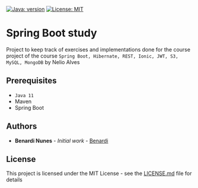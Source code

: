 [![Java: version](https://img.shields.io/badge/JAVA-11-blue)](https://docs.oracle.com/en/java/javase/11/docs/api/)
[![License: MIT](https://img.shields.io/badge/License-MIT-yellow.svg)](https://opensource.org/licenses/MIT)


# Spring Boot study

Project to keep track of exercises and implementations done for the course project of the  course `Spring Boot, Hibernate, REST, Ionic, JWT, S3, MySQL, MongoDB` by Nelio Alves

## Prerequisites

* `Java 11`
* Maven
* Spring Boot

## Authors

* **Benardi Nunes** - *Initial work* - [Benardi](https://github.com/Benardi)

## License

This project is licensed under the MIT License - see the [LICENSE.md](LICENSE.md) file for details
